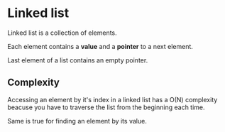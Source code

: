# Linked list

Linked list is a collection of elements.

Each element contains a **value** and a **pointer** to a next element.

Last element of a list contains an empty pointer.

## Complexity

Accessing an element by it's index in a linked list has a O(N) complexity beacuse you have to traverse the list from the beginning each time.

Same is true for finding an element by its value.